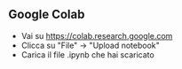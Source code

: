 ## Google Colab 

 - Vai su https://colab.research.google.com
 - Clicca su "File" → "Upload notebook"
 - Carica il file .ipynb che hai scaricato

